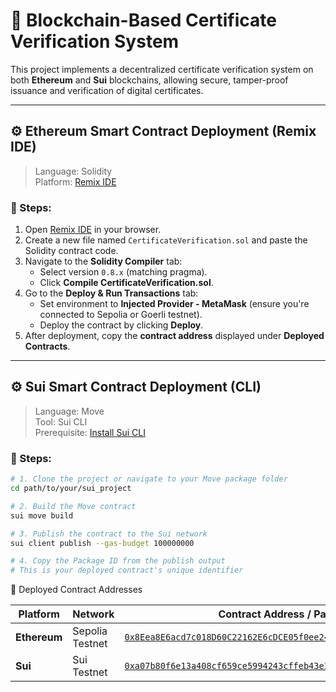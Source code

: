 # 📜 Blockchain-Based Certificate Verification System

This project implements a decentralized certificate verification system on both **Ethereum** and **Sui** blockchains, allowing secure, tamper-proof issuance and verification of digital certificates.

---

## ⚙️ Ethereum Smart Contract Deployment (Remix IDE)

> Language: Solidity  
> Platform: [Remix IDE](https://remix.ethereum.org)

### 📌 Steps:
1. Open [Remix IDE](https://remix.ethereum.org) in your browser.
2. Create a new file named `CertificateVerification.sol` and paste the Solidity contract code.
3. Navigate to the **Solidity Compiler** tab:
   - Select version `0.8.x` (matching pragma).
   - Click **Compile CertificateVerification.sol**.
4. Go to the **Deploy & Run Transactions** tab:
   - Set environment to **Injected Provider - MetaMask** (ensure you're connected to Sepolia or Goerli testnet).
   - Deploy the contract by clicking **Deploy**.
5. After deployment, copy the **contract address** displayed under **Deployed Contracts**.

---

## ⚙️ Sui Smart Contract Deployment (CLI)

> Language: Move  
> Tool: Sui CLI  
> Prerequisite: [Install Sui CLI](https://docs.sui.io/devnet/build/install)

### 📌 Steps:

```bash
# 1. Clone the project or navigate to your Move package folder
cd path/to/your/sui_project

# 2. Build the Move contract
sui move build

# 3. Publish the contract to the Sui network
sui client publish --gas-budget 100000000

# 4. Copy the Package ID from the publish output
# This is your deployed contract's unique identifier
```
🔗 Deployed Contract Addresses

| Platform | Network | Contract Address / Package ID |
|----------|---------|-------------------------------|
| **Ethereum** | Sepolia Testnet | [`0x8Eea8E6acd7c018D60C22162E6cDCE05f0ee249E`](https://sepolia.etherscan.io/address/0x8Eea8E6acd7c018D60C22162E6cDCE05f0ee249E) |
| **Sui** | Sui Testnet | [`0xa07b80f6e13a408cf659ce5994243cffeb43e3febb537e27c06cc58545346608`](https://suiscan.xyz/testnet/object/0xa07b80f6e13a408cf659ce5994243cffeb43e3febb537e27c06cc58545346608/tx-blocks) |
